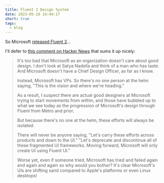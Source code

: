 ```yaml
---
title: Fluent 2 Design System
date: 2023-05-26 14:44:17
short: true
tags:
  - blog
---
```


So Microsoft [released Fluent 2](https://fluent2.microsoft.design "Fluent 2 component / design breakdown page")…

I'll defer to [this comment on Hacker News](https://seanosullivan.co.uk) that sums it up nicely:

> It's too bad that Microsoft as an organization doesn't care about good design. I don't look at Satya Nadella and think of a man who has taste. And Microsoft doesn't have a Chief Design Officer, as far as I know.
>
> Instead, Microsoft has VPs. So there's no one person at the helm saying, "This is the vision and where we're heading."
>
> As a result, I suspect there are actual good designers at Microsoft trying to start movements from within, and those have bubbled up to what we see today as the progression of Microsoft's design through Fluent from Metro and prior.
>
> But because there's no one at the helm, these efforts will always be isolated.
>
> There will never be anyone saying, "Let's carry these efforts across products and down to the UI." "Let's deprecate and discontinue all of these fragmented UI frameworks. Moving forward, Microsoft will only create UI using Fluent UI."
>
> Worse yet, even if someone tried, Microsoft has tried and failed again and again and again so why would you bother? It's clear Microsoft's UIs are shifting sand compared to Apple's platforms or even Linux desktops!
